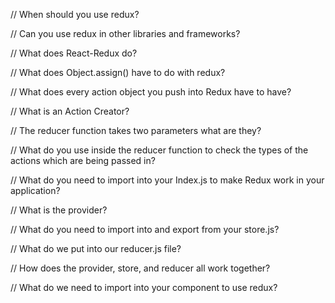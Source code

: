 // When should you use redux?



// Can you use redux in other libraries and frameworks?



// What does React-Redux do?



// What does Object.assign() have to do with redux?



// What does every action object you push into Redux have to have?



// What is an Action Creator?



// The reducer function takes two parameters what are they?



// What do you use inside the reducer function to check the types of the actions which are being passed in?


// What do you need to import into your Index.js to make Redux work in your application?



// What is the provider?



// What do you need to import into and export from your store.js?



// What do we put into our reducer.js file? 



// How does the provider, store, and reducer all work together?



// What do we need to import into your component to use redux?




